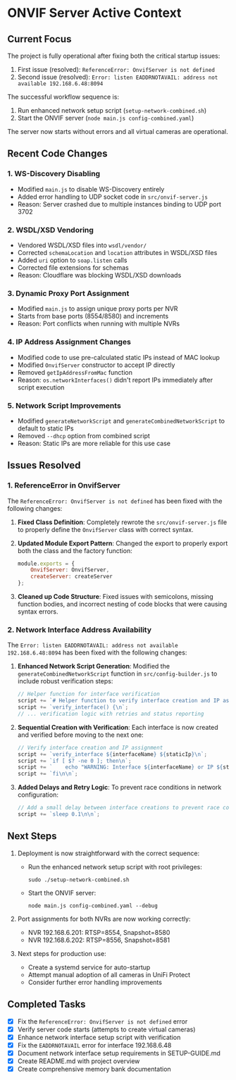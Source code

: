 # ONVIF Server Active Context

## Current Focus
The project is fully operational after fixing both the critical startup issues:

1. First issue (resolved): `ReferenceError: OnvifServer is not defined`
2. Second issue (resolved): `Error: listen EADDRNOTAVAIL: address not available 192.168.6.48:8094`

The successful workflow sequence is:
1. Run enhanced network setup script (`setup-network-combined.sh`)
2. Start the ONVIF server (`node main.js config-combined.yaml`)

The server now starts without errors and all virtual cameras are operational.

## Recent Code Changes

### 1. WS-Discovery Disabling
- Modified `main.js` to disable WS-Discovery entirely
- Added error handling to UDP socket code in `src/onvif-server.js`
- Reason: Server crashed due to multiple instances binding to UDP port 3702

### 2. WSDL/XSD Vendoring
- Vendored WSDL/XSD files into `wsdl/vendor/`
- Corrected `schemaLocation` and `location` attributes in WSDL/XSD files
- Added `uri` option to `soap.listen` calls
- Corrected file extensions for schemas
- Reason: Cloudflare was blocking WSDL/XSD downloads

### 3. Dynamic Proxy Port Assignment
- Modified `main.js` to assign unique proxy ports per NVR
- Starts from base ports (8554/8580) and increments
- Reason: Port conflicts when running with multiple NVRs

### 4. IP Address Assignment Changes
- Modified code to use pre-calculated static IPs instead of MAC lookup
- Modified `OnvifServer` constructor to accept IP directly
- Removed `getIpAddressFromMac` function
- Reason: `os.networkInterfaces()` didn't report IPs immediately after script execution

### 5. Network Script Improvements
- Modified `generateNetworkScript` and `generateCombinedNetworkScript` to default to static IPs
- Removed `--dhcp` option from combined script
- Reason: Static IPs are more reliable for this use case

## Issues Resolved

### 1. ReferenceError in OnvifServer
The `ReferenceError: OnvifServer is not defined` has been fixed with the following changes:

1. **Fixed Class Definition**: Completely rewrote the `src/onvif-server.js` file to properly define the `OnvifServer` class with correct syntax.

2. **Updated Module Export Pattern**: Changed the export to properly export both the class and the factory function:
   ```javascript
   module.exports = {
       OnvifServer: OnvifServer,
       createServer: createServer
   };
   ```

3. **Cleaned up Code Structure**: Fixed issues with semicolons, missing function bodies, and incorrect nesting of code blocks that were causing syntax errors.

### 2. Network Interface Address Availability
The `Error: listen EADDRNOTAVAIL: address not available 192.168.6.48:8094` has been fixed with the following changes:

1. **Enhanced Network Script Generation**: Modified the `generateCombinedNetworkScript` function in `src/config-builder.js` to include robust verification steps:
   ```javascript
   // Helper function for interface verification
   script += `# Helper function to verify interface creation and IP assignment\n`;
   script += `verify_interface() {\n`;
   // ... verification logic with retries and status reporting
   ```

2. **Sequential Creation with Verification**: Each interface is now created and verified before moving to the next one:
   ```javascript
   // Verify interface creation and IP assignment
   script += `verify_interface ${interfaceName} ${staticIp}\n`;
   script += `if [ $? -ne 0 ]; then\n`;
   script += `    echo "WARNING: Interface ${interfaceName} or IP ${staticIp} verification failed. Manual check recommended."\n`;
   script += `fi\n\n`;
   ```

3. **Added Delays and Retry Logic**: To prevent race conditions in network configuration:
   ```javascript
   // Add a small delay between interface creations to prevent race conditions
   script += `sleep 0.1\n\n`;
   ```

## Next Steps

1. Deployment is now straightforward with the correct sequence:
   - Run the enhanced network setup script with root privileges:
     ```
     sudo ./setup-network-combined.sh
     ```
   - Start the ONVIF server:
     ```
     node main.js config-combined.yaml --debug
     ```

2. Port assignments for both NVRs are now working correctly:
   - NVR 192.168.6.201: RTSP=8554, Snapshot=8580
   - NVR 192.168.6.202: RTSP=8556, Snapshot=8581

3. Next steps for production use:
   - Create a systemd service for auto-startup
   - Attempt manual adoption of all cameras in UniFi Protect
   - Consider further error handling improvements

## Completed Tasks
- [x] Fix the `ReferenceError: OnvifServer is not defined` error
- [x] Verify server code starts (attempts to create virtual cameras)
- [x] Enhance network interface setup script with verification
- [x] Fix the `EADDRNOTAVAIL` error for interface 192.168.6.48
- [x] Document network interface setup requirements in SETUP-GUIDE.md
- [x] Create README.md with project overview
- [x] Create comprehensive memory bank documentation
